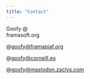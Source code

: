 ```yaml
---
title: "Contact"
---
```

Goofy 
@  
framasoft.org 


@goofy@framapiaf.org

@goofy@corneill.es

@goofy@mastodon.zaclys.com 